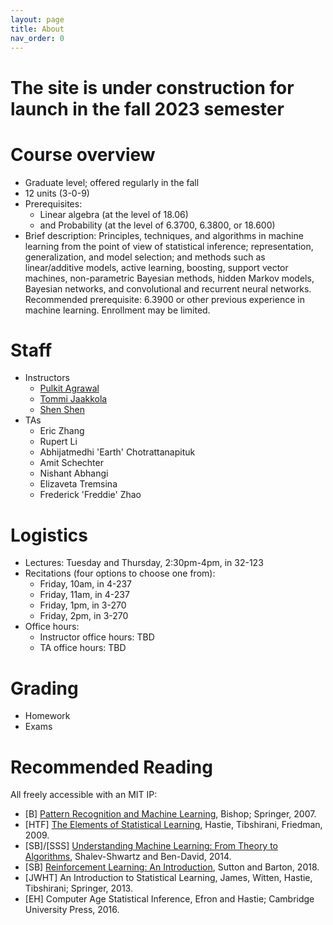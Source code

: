 ```yaml
---
layout: page
title: About
nav_order: 0
---
```


# The site is under construction for launch in the fall 2023 semester

# Course overview

- Graduate level; offered regularly in the fall
- 12 units (3-0-9)
- Prerequisites:
  - Linear algebra (at the level of 18.06)
  - and Probability (at the level of 6.3700, 6.3800, or 18.600)
- Brief description: Principles, techniques, and algorithms in machine learning from the point of view of statistical inference; representation, generalization, and model selection; and methods such as linear/additive models, active learning, boosting, support vector machines, non-parametric Bayesian methods, hidden Markov models, Bayesian networks, and convolutional and recurrent neural networks. Recommended prerequisite: 6.3900 or other previous experience in machine learning. Enrollment may be limited.

# Staff

- Instructors
  - [Pulkit Agrawal](https://people.csail.mit.edu/pulkitag/)
  - [Tommi Jaakkola](https://people.csail.mit.edu/tommi/)
  - [Shen Shen](https://shenshen.mit.edu)
- TAs
  - Eric Zhang
  - Rupert Li
  - Abhijatmedhi 'Earth' Chotrattanapituk
  - Amit Schechter
  - Nishant Abhangi
  - Elizaveta Tremsina
  - Frederick 'Freddie' Zhao

# Logistics

- Lectures: Tuesday and Thursday, 2:30pm-4pm, in 32-123
- Recitations (four options to choose one from):
  - Friday, 10am, in 4-237
  - Friday, 11am, in 4-237
  - Friday, 1pm, in 3-270
  - Friday, 2pm, in 3-270
- Office hours:
  - Instructor office hours: TBD
  - TA office hours: TBD

# Grading

- Homework
- Exams

# Recommended Reading

All freely accessible with an MIT IP:

- [B] [Pattern Recognition and Machine Learning](https://www.microsoft.com/en-us/research/uploads/prod/2006/01/Bishop-Pattern-Recognition-and-Machine-Learning-2006.pdf), Bishop; Springer, 2007.
- [HTF] [The Elements of Statistical Learning](https://hastie.su.domains/ElemStatLearn/), Hastie, Tibshirani, Friedman, 2009.
- [SB]/[SSS] [Understanding Machine Learning: From Theory to Algorithms](http://www.cs.huji.ac.il/~shais/UnderstandingMachineLearning), Shalev-Shwartz and Ben-David, 2014.
- [SB] [Reinforcement Learning: An Introduction](http://incompleteideas.net/book/RLbook2020trimmed.pdf), Sutton and Barton, 2018.
- [JWHT] An Introduction to Statistical Learning, James, Witten, Hastie, Tibshirani; Springer, 2013.
- [EH] Computer Age Statistical Inference, Efron and Hastie; Cambridge University Press, 2016.

